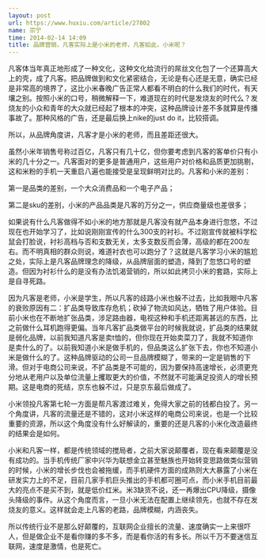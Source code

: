 ```yaml
---
layout: post
url: https://www.huxiu.com/article/27802
name: 宗宁
time: 2014-02-14 14:09
title: 品牌营销，凡客实际上是小米的老师，凡客如此，小米呢？
---
```

凡客体当年真正地形成了一种文化，这种文化给流行的屌丝文化包了一个还算高大上的壳，成了凡客。把品牌做到和文化紧密结合，无论是有心还是无意，确实已经是非常高的境界了，这比小米春晚广告正常人都看不明白的什么我们的时代，有天壤之别。按照小米的口号，稍微解释一下，难道现在的时代是发烧友的时代么？发烧友的小众和青年的大众就已经起了根本的冲突，这种品牌设计差不多就算是传播事故了。那种风格的广告，还是最后换上nike的just do it，比较搭调。

所以，从品牌角度讲，凡客才是小米的老师，而且差距还很大。

虽然小米年销售号称过百亿，凡客只有几十亿，但你要考虑到凡客的客单价只有小米的几十分之一。凡客面对的更多是普通用户，这些用户对价格和品质更加挑剔，这和米粉的手机一天重启八遍也能接受是呈现鲜明对比的。凡客和小米的差别：

第一是品类的差别，一个大众消费品和一个电子产品；

第二是sku的差别，小米的产品品类是凡客的万分之一，供应商量级也差很多；

如果说有什么凡客做得不如小米的地方那就是凡客没有就产品本身进行忽悠，不过现在也开始学习了，比如说刚刚宣传的什么300支的衬衫。不过刚宣传就被科学松鼠会打脸说，衬衫高档与否和支数无关，太多支数反而会薄，高级的都在200左右。而不明真相的群众则说，难道衬衣也可以跑分了？这就是凡客学习小米的尴尬之处，实际上是凡客品牌理念的降级，从品牌层面的塑造，降到了忽悠口号的塑造。但因为衬衫什么的是没有办法饥渴营销的，所以如此拷贝小米的套路，实际上是自寻死路。

因为凡客是老师，小米是学生，所以凡客的歧路小米也躲不过去，比如我眼中凡客的衰败原因有二：扩品类导致库存危机；砍掉了物流如风达，牺牲了用户体验。目前小米也在不断地扩张品类，涉足路由器，电视这种和手机还距离甚远的东西，比之前做什么耳机跑得更偏。当年凡客扩品类做平台的时候我就说，扩品类的结果就是弱化品牌，以前我知道凡客是卖t恤的，但你现在开始卖菜刀了，我就不知道你是卖什么的了。以前我知道小米是做手机的，但品类这么扩张下去，你也不知道小米是做什么的了。这种品牌驱动的公司一旦品牌模糊了，带来的一定是销售的下滑。但对于电商公司来说，不扩品类是不可能的，因为要保持高速增长，必须更充分地从老用户以及单位流量上攫取更大的价值，不然就不可能满足投资人的增长预期。这是电商的死结，京东也躲不过，只是京东最后做成了。

小米领投凡客第七轮一方面是帮凡客渡过难关，免得大家之前的钱都白投了。另一个角度讲，凡客的流量还是不错的，这对小米这样的电商公司来说，也是一个比较重要的资源，所以这个角度没有什么好解读的，重要的还是凡客的小米化改造最终的结果会是如何。

小米和凡客一样，都是传统领域的搅局者，之前大家说颠覆者，现在看来颠覆是没有成功的。当手机传统厂家中兴华为联想金立甚至魅族也开始转变思路做类似营销的时候，小米的增长步伐也会被拖缓，而手机硬件方面的成熟则大大暴露了小米在研发实力上的不足，目前几家手机巨头推出的手机都可圈可点，而小米手机目前最大的亮点不是买不到，就是低价红米。米3缺货不说，还一再爆出CPU降级，摄像头降级的事件。从这个角度而言，一旦小米无法在配置上继续领先，也就不存在发烧友的意义。这样就会走上凡客的老路，品牌模糊，内涵丧失。

所以传统行业不是那么好颠覆的，互联网企业擅长的流量、速度确实一上来很吓人，但是做企业不是看你赚的多不多，而是看你活的有多长。所以千万不要迷信互联网，速度是激情，也是死亡。

